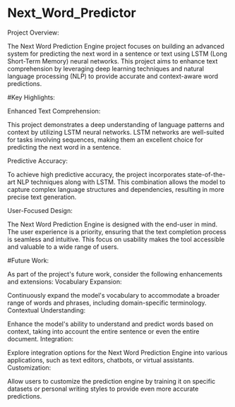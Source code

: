 # Next_Word_Predictor

Project Overview:

The Next Word Prediction Engine project focuses on building an advanced system for predicting the next word in a sentence or text using LSTM (Long Short-Term Memory) neural networks. This project aims to enhance text comprehension by leveraging deep learning techniques and natural language processing (NLP) to provide accurate and context-aware word predictions.

#Key Highlights:

Enhanced Text Comprehension: 

This project demonstrates a deep understanding of language patterns and context by utilizing LSTM neural networks. LSTM networks are well-suited for tasks involving sequences, making them an excellent choice for predicting the next word in a sentence.

Predictive Accuracy:

To achieve high predictive accuracy, the project incorporates state-of-the-art NLP techniques along with LSTM. This combination allows the model to capture complex language structures and dependencies, resulting in more precise text generation.

User-Focused Design: 

The Next Word Prediction Engine is designed with the end-user in mind. The user experience is a priority, ensuring that the text completion process is seamless and intuitive. This focus on usability makes the tool accessible and valuable to a wide range of users.

#Future Work:

As part of the project's future work, consider the following enhancements and extensions:
Vocabulary Expansion:

Continuously expand the model's vocabulary to accommodate a broader range of words and phrases, including domain-specific terminology.
Contextual Understanding:

Enhance the model's ability to understand and predict words based on context, taking into account the entire sentence or even the entire document.
Integration:

Explore integration options for the Next Word Prediction Engine into various applications, such as text editors, chatbots, or virtual assistants.
Customization:

Allow users to customize the prediction engine by training it on specific datasets or personal writing styles to provide even more accurate predictions.
